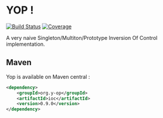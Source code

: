 # YOP ! 
[![Build Status](http://hdmcl.no-ip.org:8081/job/yop.dev_rest-test-MySQL/badge/icon)](http://jenkins.y-op.org/job/yop.dev_rest-test-MySQL/)
[![Coverage](http://hdmcl.no-ip.org:8081/job/yop.dev_rest-test-MySQL/ws/ioc/target/jacoco.svg)](http://jenkins.y-op.org/job/yop.dev_rest-test-MySQL/lastBuild/jacoco)
  
A very naive Singleton/Multiton/Prototype Inversion Of Control implementation.

## Maven
Yop is available on Maven central :  
```xml
<dependency>
    <groupId>org.y-op</groupId>
    <artifactId>ioc</artifactId>
    <version>0.9.0</version>
</dependency>
```  